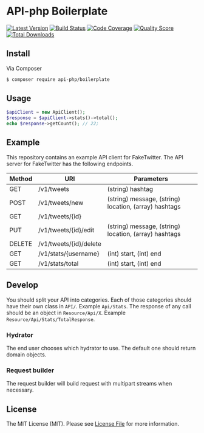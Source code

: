 # API-php Boilerplate

[![Latest Version](https://img.shields.io/github/release/api-php/boilerplate.svg?style=flat-square)](https://github.com/api-php/boilerplate/releases)
[![Build Status](https://img.shields.io/travis/api-php/boilerplate.svg?style=flat-square)](https://travis-ci.org/api-php/boilerplate)
[![Code Coverage](https://img.shields.io/scrutinizer/coverage/g/api-php/boilerplate.svg?style=flat-square)](https://scrutinizer-ci.com/g/api-php/boilerplate)
[![Quality Score](https://img.shields.io/scrutinizer/g/api-php/boilerplate.svg?style=flat-square)](https://scrutinizer-ci.com/g/api-php/boilerplate)
[![Total Downloads](https://img.shields.io/packagist/dt/api-php/boilerplate.svg?style=flat-square)](https://packagist.org/packages/api-php/boilerplate)


## Install

Via Composer

``` bash
$ composer require api-php/boilerplate
```

## Usage

```php
$apiClient = new ApiClient();
$response = $apiClient->stats()->total();
echo $response->getCount(); // 22;
```

## Example

This repository contains an example API client for FakeTwitter. The API server 
for FakeTwitter has the following endpoints. 
 
| Method | URI | Parameters |
| ------ | --- | ---------- |
| GET | /v1/tweets | (string) hashtag |
| POST | /v1/tweets/new | (string) message, (string) location, (array) hashtags |
| GET | /v1/tweets/{id} | |
| PUT | /v1/tweets/{id}/edit | (string) message, (string) location, (array) hashtags |
| DELETE | /v1/tweets/{id}/delete | |
| GET | /v1/stats/{username} | (int) start, (int) end |
| GET | /v1/stats/total | (int) start, (int) end|


## Develop

You should split your API into categories. Each of those categories should have their own class in `API/`. 
Example `Api/Stats`. The response of any call should be an object in `Resource/Api/X`. Example 
`Resource/Api/Stats/TotalResponse`.

### Hydrator

The end user chooses which hydrator to use. The default one should return domain objects.

### Request builder

The request builder will build request with multipart streams when necessary. 

## License

The MIT License (MIT). Please see [License File](LICENSE) for more information.
